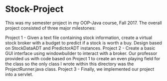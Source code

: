 # Stock-Project
This was my semester project in my OOP-Java course, Fall 2017. The overall project consisted of three major milestones:

Project 1 - Given a text file containing stock information, create a virtual stock broker with a budget to predict if a stock is worth a buy. Design based on StockDataADT and PredictorADT instances.
Project 2 - Create a basic GUI interface using windowbuilder to interact with a broker. Our professor provided us with code based on Project 1 to create an even playing field for the class so the only class I wrote within this directory was the ProjectRunner.java class.
Project 3 - Finally, we implemented our project into a servlet.
